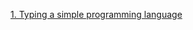 [1. Typing a simple programming language](https://www.lix.polytechnique.fr/Labo/Samuel.Mimram/teaching/INF551/TD/1.typing.html)
